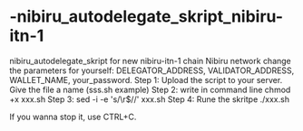 # -nibiru_autodelegate_skript_nibiru-itn-1
nibiru_autodelegate_skript for new nibiru-itn-1 chain
Nibiru network change the parameters for yourself: DELEGATOR_ADDRESS, VALIDATOR_ADDRESS, WALLET_NAME, your_password.
Step 1: Upload the script to your server. Give the file a name (sss.sh example) Step 2: write in command line chmod +x xxx.sh Step 3: sed -i -e 's/\r$//' xxx.sh Step 4: Rune the skritpe ./xxx.sh

If you wanna stop it, use CTRL+C.
